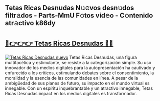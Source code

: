 ## Tetas Ricas Desnudas N𝚞𝚎vos desn𝚞dos filtr𝚊dos - Parts-MmU F𝚘tos vid𝚎o - C𝚘ntenido atr𝚊ctivo k86dy

# <h2><a href="http://mb2d8z.tromn.icu/?c=Tetas+Ricas+Desnudas">🔗👉👉👉 Tetas Ricas Desnudas 🔗🔗</a></h2>

[![Tetas Ricas Desnudas nuevo](https://i.imgur.com/pEAQMta.gif)](http://mb2d8z.tromn.icu/?c=Tetas+Ricas+Desnudas)
Tetas Ricas Desnudas, una figura multifacética y estimulante, se resiste a la categorización simple. Su uso innovador de los medios digitales para la autopresentación ha cautivado y enfurecido a los críticos, estimulando debates sobre el consentimiento, la moralidad y la esencia de las comunidades en línea. A pesar de la ambigüedad de sus planes de futuro, su impacto en el mundo virtual es innegable. Con un espíritu inquebrantable y un atractivo innegable, Tetas Ricas Desnudas impact en los medios digitales es transformador.
